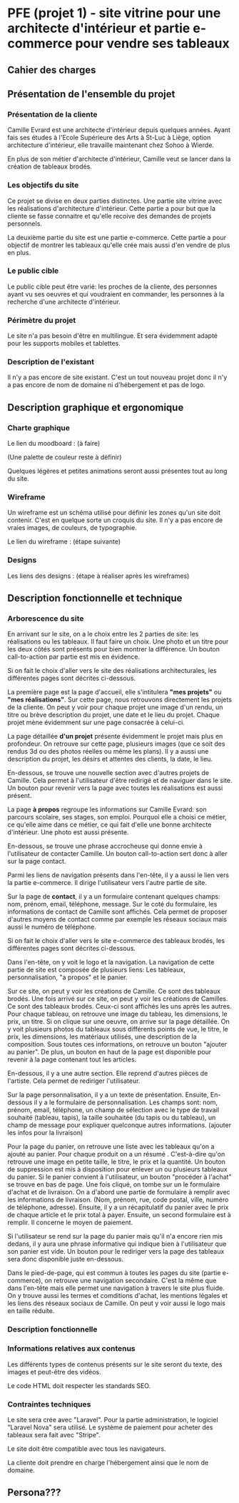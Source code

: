 # PFE (projet 1) - site vitrine pour une architecte d'intérieur et partie e-commerce pour vendre ses tableaux

## Cahier des charges

## Présentation de l'ensemble du projet
### Présentation de la cliente

Camille Evrard est une architecte d'intérieur depuis quelques années. Ayant fais ses études à l'Ecole Supérieure des Arts à St-Luc à Liège,
option architecture d'intérieur, elle travaille maintenant chez Sohoo à Wierde. 

En plus de son métier d'architecte d'intérieur, Camille veut se lancer dans la création de tableaux brodés.

### Les objectifs du site

Ce projet se divise en deux parties distinctes. 
Une partie site vitrine avec les réalisations d'architecture d'intérieur. Cette partie a pour but que la cliente se fasse connaitre
et qu'elle recoive des demandes de projets personnels. 

La deuxième partie du site est une partie e-commerce. 
Cette partie a pour objectif de montrer les tableaux qu'elle crée mais aussi d'en vendre de plus en plus.


### Le public cible

Le public cible peut être varié:
les proches de la cliente, des personnes ayant vu ses oeuvres et qui voudraient en commander, 
les personnes à la recherche d'une architecte d'intérieur.

### Périmètre du projet

Le site n'a pas besoin d'être en multilingue. Et sera évidemment adapté pour les supports mobiles et tablettes.

### Description de l'existant

Il n'y a pas encore de site existant.
C'est un tout nouveau projet donc il n'y a pas encore de nom de domaine ni d'hébergement et pas de logo.

## Description graphique et ergonomique
### Charte graphique

Le lien du moodboard : (à faire)

(Une palette de couleur reste à définir)

Quelques légères et petites animations seront aussi présentes tout au long du site.

### Wireframe

Un wireframe est un schéma utilisé pour définir les zones qu'un site doit contenir.
C'est en quelque sorte un croquis du site. Il n'y a pas encore de vraies images, de couleurs, de typographie.

Le lien du wireframe : (étape suivante)

### Designs

Les liens des designs : (étape à réaliser après les wireframes)


## Description fonctionnelle et technique
### Arborescence du site

En arrivant sur le site, on a le choix entre les 2 parties de site: les réalisations ou les tableaux. 
Il faut faire un choix. Une photo et un titre pour les deux côtés sont présents pour bien montrer la différence.
Un bouton call-to-action par partie est mis en évidence. 

Si on fait le choix d'aller vers le site des réalisations architecturales, les différentes pages sont décrites ci-dessous.

La première page est la page d'accueil, elle s'intitulera **"mes projets"** ou **"mes réalisations"**. 
Sur cette page, nous retrouvons directement les projets de la cliente. On peut y voir pour chaque projet une image d'un rendu, 
un titre ou brève description du projet, une date et le lieu du projet.
Chaque projet mène évidemment sur une page consacrée à celui-ci. 

La page détaillée **d'un projet** présente évidemment le projet mais plus en profondeur.
On retrouve sur cette page, plusieurs images (que ce soit des rendus 3d ou des photos réelles ou même les plans).
Il y a aussi une description du projet, les désirs et attentes des clients, la date, le lieu. 

En-dessous, se trouve une nouvelle section avec d'autres projets de Camille. Cela permet à l'utilisateur d'être redirigé 
et de naviguer dans le site. Un bouton pour revenir vers la page avec toutes les réalisations est aussi présent. 

La page **à propos** regroupe les informations sur Camille Evrard: son parcours scolaire, ses stages, son emploi. 
Pourquoi elle a choisi ce métier, ce qu'elle aime dans ce métier, ce qui fait d'elle une bonne architecte d'intérieur. 
Une photo est aussi présente. 

En-dessous, se trouve une phrase accrocheuse qui donne envie à l'utilisateur de contacter Camille. Un bouton call-to-action sert donc à aller sur la page contact.

Parmi les liens de navigation présents dans l'en-tête, il y a aussi le lien vers la partie e-commerce. 
Il dirige l'utilisateur vers l'autre partie de site. 

Sur la page de **contact**, il y a un formulaire contenant quelques champs: nom, prénom, email, téléphone, message. 
Sur le coté du formulaire, les informations de contact de Camille sont affichés. Cela permet de proposer d'autres 
moyens de contact comme par exemple les réseaux sociaux mais aussi le numéro de téléphone. 


Si on fait le choix d'aller vers le site e-commerce des tableaux brodés, les différentes pages sont décrites ci-dessous.

Dans l'en-tête, on y voit le logo et la navigation. 
La navigation de cette partie de site est composée de plusieurs liens: Les tableaux, personnalisation, "a propos" et le panier.

Sur ce site, on peut y voir les créations de Camille. Ce sont des tableaux brodés.
Une fois arrivé sur ce site, on peut y voir les créations de Camilles. Ce sont des tableaux brodés.
Ceux-ci sont affichés les uns après les autres. Pour chaque tableau, on retrouve une image du tableau, les dimensions,
le prix, un titre.
Si on clique sur une oeuvre, on arrive sur la page détaillée. On y voit plusieurs photos du tableaux sous différents points de vue,
le titre, le prix, les dimensions, les matériaux utilisés, une description de la composition. Sous toutes ces informations, 
on retrouve un bouton "ajouter au panier". De plus, un bouton en haut de la page est disponible pour revenir à la page contenant tout les articles.

En-dessous, il y a une autre section. Elle reprend d'autres pièces de l'artiste. Cela permet de rediriger l'utilisateur. 

Sur la page personnalisation, il y a un texte de présentation. Ensuite, 
En-dessous il y a le formulaire de personnalisation. Les champs sont: nom, prénom, email, téléphone, 
un champ de sélection avec le type de travail souhaité (tableau, tapis), la taille souhaitée (du tapis ou du tableau),
un champ de message pour expliquer quelconque autres informations. (ajouter les infos pour la livraison)

Pour la page du panier, on retrouve une liste avec les tableaux qu'on a ajouté au panier. Pour chaque produit on a un résumé
. C'est-à-dire qu'on retrouve une image en petite taille, le titre, le prix et la quantité. Un bouton de suppression 
est mis à disposition pour enlever un ou plusieurs tableaux du panier. 
Si le panier convient à l'utilisateur, un bouton "procéder à l'achat" se trouve en bas de page. Une fois cliqué, on tombe sur 
un le formulaire d'achat et de livraison. 
On a d'abord une partie de formulaire à remplir avec les informations de livraison. (Nom, prénom, rue, code postal, 
ville, numéro de téléphone, adresse). 
Ensuite, il y a un récapitulatif du panier avec le prix de chaque article et le prix total à payer.
Ensuite, un second formulaire est à remplir. Il concerne le moyen de paiement.

Si l'utilisateur se rend sur la page du panier mais qu'il n'a encore rien mis dedans, il y aura une phrase informative
qui indique bien à l'utilisateur que son panier est vide. Un bouton pour le rediriger vers la page des tableaux sera
donc disponible juste en-dessous.


Dans le pied-de-page, qui est commun à toutes les pages du site (partie e-commerce), on retrouve une navigation secondaire.
C'est la même que dans l'en-tête mais elle permet une navigation à travers le site plus fluide. On y trouve aussi 
les termes et comditions d'achat, les mentions légales et les liens des réseaux sociaux de Camille. On peut y voir aussi le logo
mais en taille réduite.

### Description fonctionnelle
### Informations relatives aux contenus
Les différents types de contenus présents sur le site seront du texte, des images et peut-être des vidéos.

Le code HTML doit respecter les standards SEO.

### Contraintes techniques
Le site sera crée avec "Laravel". Pour la partie administration, le logiciel "Laravel Nova" sera utilisé.
Le système de paiement pour acheter des tableaux sera fait avec "Stripe".

Le site doit être compatible avec tous les navigateurs.

La cliente doit prendre en charge l'hébergement ainsi que le nom de domaine.

## Persona???